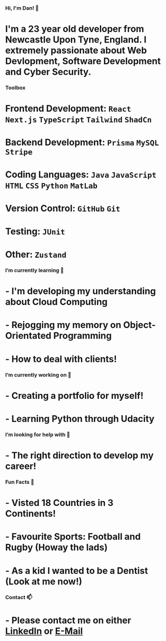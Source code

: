 ### Hi, I'm Dan! 👋

# I'm a 23 year old developer from Newcastle Upon Tyne, England. I extremely passionate about Web Devlopment, Software Development and Cyber Security.

### Toolbox
# Frontend Development: `React` `Next.js` `TypeScript` `Tailwind` `ShadCn`
# Backend Development: `Prisma` `MySQL` `Stripe`
# Coding Languages: `Java` `JavaScript` `HTML` `CSS` `Python` `MatLab`
# Version Control: `GitHub` `Git`
# Testing: `JUnit`
# Other: `Zustand`

### I’m currently learning 🌻

# - I'm developing my understanding about Cloud Computing
# - Rejogging my memory on Object-Orientated Programming
# - How to deal with clients!

### I’m currently working on 🔭

# - Creating a portfolio for myself!
# - Learning Python through Udacity

### I’m looking for help with 🤔

# - The right direction to develop my career!

### Fun Facts 🥑

# - Visted 18 Countries in 3 Continents!
# - Favourite Sports: Football and Rugby (Howay the lads)
# - As a kid I wanted to be a Dentist (Look at me now!)

### Contact 📫

# - Please contact me on either [LinkedIn](https://www.linkedin.com/in/daniel-jones-a4a85b23a/) or [E-Mail](mailto:dan_jones1107@hotmail.com?subject=[GitHub]%20Enquiry%20From%20GitHub)

